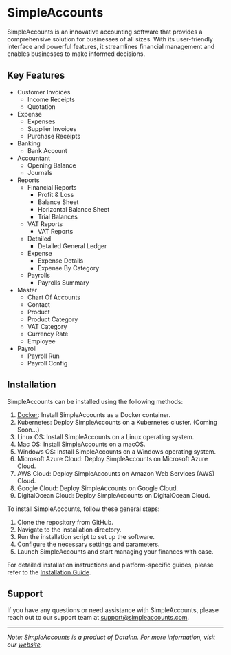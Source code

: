 # SimpleAccounts

SimpleAccounts is an innovative accounting software that provides a comprehensive solution for businesses of all sizes. With its user-friendly interface and powerful features, it streamlines financial management and enables businesses to make informed decisions.

## Key Features

- Customer Invoices
  - Income Receipts
  - Quotation
- Expense
  - Expenses
  - Supplier Invoices
  - Purchase Receipts
- Banking
  - Bank Account
- Accountant
  - Opening Balance
  - Journals
- Reports
  - Financial Reports
    - Profit & Loss
    - Balance Sheet
    - Horizontal Balance Sheet
    - Trial Balances
  - VAT Reports
    - VAT Reports
  - Detailed
    - Detailed General Ledger
  - Expense
    - Expense Details
    - Expense By Category
  - Payrolls
    - Payrolls Summary
- Master
  - Chart Of Accounts
  - Contact
  - Product
  - Product Category
  - VAT Category
  - Currency Rate
  - Employee
- Payroll
  - Payroll Run
  - Payroll Config

## Installation

SimpleAccounts can be installed using the following methods:

1. [Docker](https://github.com/SimpleAccounts/SimpleAccounts-UAE/blob/main/docker/README.md): Install SimpleAccounts as a Docker container.
2. Kubernetes: Deploy SimpleAccounts on a Kubernetes cluster. (Coming Soon...)
3. Linux OS: Install SimpleAccounts on a Linux operating system.
4. Mac OS: Install SimpleAccounts on a macOS.
5. Windows OS: Install SimpleAccounts on a Windows operating system.
6. Microsoft Azure Cloud: Deploy SimpleAccounts on Microsoft Azure Cloud.
7. AWS Cloud: Deploy SimpleAccounts on Amazon Web Services (AWS) Cloud.
8. Google Cloud: Deploy SimpleAccounts on Google Cloud.
9. DigitalOcean Cloud: Deploy SimpleAccounts on DigitalOcean Cloud.

To install SimpleAccounts, follow these general steps:

1. Clone the repository from GitHub.
2. Navigate to the installation directory.
3. Run the installation script to set up the software.
4. Configure the necessary settings and parameters.
5. Launch SimpleAccounts and start managing your finances with ease.

For detailed installation instructions and platform-specific guides, please refer to the [Installation Guide](link-to-installation-guide).

## Support

If you have any questions or need assistance with SimpleAccounts, please reach out to our support team at [support@simpleaccounts.com](mailto:support@simpleaccounts.com).

---

*Note: SimpleAccounts is a product of DataInn. For more information, visit our [website](https://www.datainn.io).*
